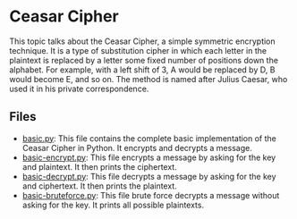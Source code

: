 # Ceasar Cipher

This topic talks about the Ceasar Cipher, a simple symmetric encryption technique. It is a type of substitution cipher in which each letter in the plaintext is replaced by a letter some fixed number of positions down the alphabet. For example, with a left shift of 3, A would be replaced by D, B would become E, and so on. The method is named after Julius Caesar, who used it in his private correspondence.

## Files

- [basic.py](./basic.py): This file contains the complete basic implementation of the Ceasar Cipher in Python. It encrypts and decrypts a message.
- [basic-encrypt.py](./basic-encrypt.py): This file encrypts a message by asking for the key and plaintext. It then prints the ciphertext.
- [basic-decrypt.py](./basic-decrypt.py): This file decrypts a message by asking for the key and ciphertext. It then prints the plaintext.
- [basic-bruteforce.py](./basic-bruteforce.py): This file brute force decrypts a message without asking for the key. It prints all possible plaintexts.
